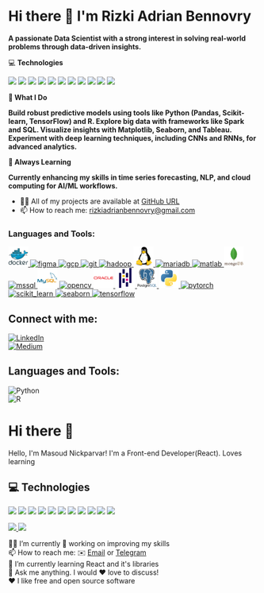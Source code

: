 # Hi there 👋 I'm Rizki Adrian Bennovry

**A passionate  Data Scientist with a strong interest in solving real-world problems through data-driven insights.**

💻 **Technologies**
<p>
   <img src="https://img.shields.io/badge/-HTML-05122A?style=flat&logo=HTML5">
   <img src="https://img.shields.io/badge/-CSS-05122A?style=flat&logo=CSS3&logoColor=1572B6">
   <img src="https://img.shields.io/badge/-JavaScript-05122A?style=flat&logo=javascript">
   <img src="https://img.shields.io/badge/-jQuery-05122A?style=flat&logo=jquery">
   <img src="https://img.shields.io/badge/-SASS-05122A?style=flat&logo=sass">
    <img src="https://img.shields.io/badge/-Bootstrap-05122A?style=flat&logo=bootstrap">
    <img src="https://img.shields.io/badge/-Tailwind-05122A?style=flat&logo=tailwindcss">
    <img src="https://img.shields.io/badge/-React-05122A?style=flat&logo=react">
   <img src="https://img.shields.io/badge/next.js-000000?style=flat&logo=nextdotjs">
   <img src="https://img.shields.io/badge/-Python-05122A?style=flat&logo=python">
   <img src="https://img.shields.io/badge/-Git-05122A?style=flat&logo=git">
   
</p>

**💼 What I Do**

**Build robust predictive models using tools like Python (Pandas, Scikit-learn, TensorFlow) and R.
Explore big data with frameworks like Spark and SQL.
Visualize insights with Matplotlib, Seaborn, and Tableau.
Experiment with deep learning techniques, including CNNs and RNNs, for advanced analytics.**

**🌱 Always Learning**

**Currently enhancing my skills in time series forecasting, NLP, and cloud computing for AI/ML workflows.**  

- 👨‍💻 All of my projects are available at [GitHub URL](https://github.com/rizkiadrianbennovry)  
- 📫 How to reach me: rizkiadrianbennovry@gmail.com

<h3 align="left">Languages and Tools:</h3>
<p align="left"> <a href="https://www.docker.com/" target="_blank" rel="noreferrer"> <img src="https://raw.githubusercontent.com/devicons/devicon/master/icons/docker/docker-original-wordmark.svg" alt="docker" width="40" height="40"/> </a> <a href="https://www.figma.com/" target="_blank" rel="noreferrer"> <img src="https://www.vectorlogo.zone/logos/figma/figma-icon.svg" alt="figma" width="40" height="40"/> </a> <a href="https://cloud.google.com" target="_blank" rel="noreferrer"> <img src="https://www.vectorlogo.zone/logos/google_cloud/google_cloud-icon.svg" alt="gcp" width="40" height="40"/> </a> <a href="https://git-scm.com/" target="_blank" rel="noreferrer"> <img src="https://www.vectorlogo.zone/logos/git-scm/git-scm-icon.svg" alt="git" width="40" height="40"/> </a> <a href="https://hadoop.apache.org/" target="_blank" rel="noreferrer"> <img src="https://www.vectorlogo.zone/logos/apache_hadoop/apache_hadoop-icon.svg" alt="hadoop" width="40" height="40"/> </a> <a href="https://www.linux.org/" target="_blank" rel="noreferrer"> <img src="https://raw.githubusercontent.com/devicons/devicon/master/icons/linux/linux-original.svg" alt="linux" width="40" height="40"/> </a> <a href="https://mariadb.org/" target="_blank" rel="noreferrer"> <img src="https://www.vectorlogo.zone/logos/mariadb/mariadb-icon.svg" alt="mariadb" width="40" height="40"/> </a> <a href="https://www.mathworks.com/" target="_blank" rel="noreferrer"> <img src="https://upload.wikimedia.org/wikipedia/commons/2/21/Matlab_Logo.png" alt="matlab" width="40" height="40"/> </a> <a href="https://www.mongodb.com/" target="_blank" rel="noreferrer"> <img src="https://raw.githubusercontent.com/devicons/devicon/master/icons/mongodb/mongodb-original-wordmark.svg" alt="mongodb" width="40" height="40"/> </a> <a href="https://www.microsoft.com/en-us/sql-server" target="_blank" rel="noreferrer"> <img src="https://www.svgrepo.com/show/303229/microsoft-sql-server-logo.svg" alt="mssql" width="40" height="40"/> </a> <a href="https://www.mysql.com/" target="_blank" rel="noreferrer"> <img src="https://raw.githubusercontent.com/devicons/devicon/master/icons/mysql/mysql-original-wordmark.svg" alt="mysql" width="40" height="40"/> </a> <a href="https://opencv.org/" target="_blank" rel="noreferrer"> <img src="https://www.vectorlogo.zone/logos/opencv/opencv-icon.svg" alt="opencv" width="40" height="40"/> </a> <a href="https://www.oracle.com/" target="_blank" rel="noreferrer"> <img src="https://raw.githubusercontent.com/devicons/devicon/master/icons/oracle/oracle-original.svg" alt="oracle" width="40" height="40"/> </a> <a href="https://pandas.pydata.org/" target="_blank" rel="noreferrer"> <img src="https://raw.githubusercontent.com/devicons/devicon/2ae2a900d2f041da66e950e4d48052658d850630/icons/pandas/pandas-original.svg" alt="pandas" width="40" height="40"/> </a> <a href="https://www.postgresql.org" target="_blank" rel="noreferrer"> <img src="https://raw.githubusercontent.com/devicons/devicon/master/icons/postgresql/postgresql-original-wordmark.svg" alt="postgresql" width="40" height="40"/> </a> <a href="https://www.python.org" target="_blank" rel="noreferrer"> <img src="https://raw.githubusercontent.com/devicons/devicon/master/icons/python/python-original.svg" alt="python" width="40" height="40"/> </a> <a href="https://pytorch.org/" target="_blank" rel="noreferrer"> <img src="https://www.vectorlogo.zone/logos/pytorch/pytorch-icon.svg" alt="pytorch" width="40" height="40"/> </a> <a href="https://scikit-learn.org/" target="_blank" rel="noreferrer"> <img src="https://upload.wikimedia.org/wikipedia/commons/0/05/Scikit_learn_logo_small.svg" alt="scikit_learn" width="40" height="40"/> </a> <a href="https://seaborn.pydata.org/" target="_blank" rel="noreferrer"> <img src="https://seaborn.pydata.org/_images/logo-mark-lightbg.svg" alt="seaborn" width="40" height="40"/> </a> <a href="https://www.tensorflow.org" target="_blank" rel="noreferrer"> <img src="https://www.vectorlogo.zone/logos/tensorflow/tensorflow-icon.svg" alt="tensorflow" width="40" height="40"/> </a> </p>

## Connect with me:  
[![LinkedIn](https://img.shields.io/badge/-LinkedIn-blue?style=flat&logo=linkedin)](https://www.linkedin.com/in/rizkiadrianbennovry/)  
[![Medium](https://img.shields.io/badge/-Medium-black?style=flat&logo=medium)](https://medium.com/@rizkiadrianbennovry)  

## Languages and Tools:  
![Python](https://img.shields.io/badge/-Python-333333?style=flat&logo=python)  
![R](https://img.shields.io/badge/-R-276DC3?style=flat&logo=r)  

# Hi there 👋
Hello, I'm Masoud Nickparvar! I'm a Front-end Developer(React). Loves learning

## 💻 Technologies
<p>
   <img src="https://img.shields.io/badge/-HTML-05122A?style=flat&logo=HTML5">
   <img src="https://img.shields.io/badge/-CSS-05122A?style=flat&logo=CSS3&logoColor=1572B6">
   <img src="https://img.shields.io/badge/-JavaScript-05122A?style=flat&logo=javascript">
   <img src="https://img.shields.io/badge/-jQuery-05122A?style=flat&logo=jquery">
   <img src="https://img.shields.io/badge/-SASS-05122A?style=flat&logo=sass">
    <img src="https://img.shields.io/badge/-Bootstrap-05122A?style=flat&logo=bootstrap">
    <img src="https://img.shields.io/badge/-Tailwind-05122A?style=flat&logo=tailwindcss">
    <img src="https://img.shields.io/badge/-React-05122A?style=flat&logo=react">
   <img src="https://img.shields.io/badge/next.js-000000?style=flat&logo=nextdotjs">
   <img src="https://img.shields.io/badge/-Python-05122A?style=flat&logo=python">
   <img src="https://img.shields.io/badge/-Git-05122A?style=flat&logo=git">
   
</p>

<p>
<a href="https://github.com/masoudnick">
  <img height="180em" src="https://github-readme-stats-eight-theta.vercel.app/api?username=masoudnick&show_icons=true&theme=algolia&include_all_commits=true&count_private=true"/>
  <img height="180em" src="https://github-readme-stats-eight-theta.vercel.app/api/top-langs/?username=masoudnick&layout=compact&langs_count=8&theme=algolia"/>
</a>
</p>

<p>
👨‍💻 I’m currently 🔧 working on improving my skills<br>
📫 How to reach me: ✉️ <a href="mailto:nickparvar.m@gmail.com">Email</a> or <a href="https://t.me/nickparvar">Telegram</a><br>
🌱 I’m currently learning React and it's libraries<br>
💬 Ask me anything. I would ❤️ love to discuss!<br>
❤️ I like free and open source software
</p>
